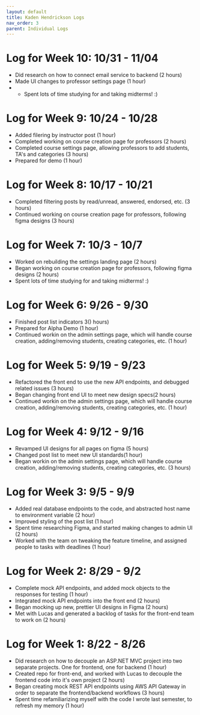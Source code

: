 ```yaml
---
layout: default
title: Kaden Hendrickson Logs
nav_order: 3
parent: Individual Logs
---
```

# Log for Week 10:  10/31 - 11/04
- Did research on how to connect email service to backend (2 hours)
- Made UI changes to professor settings page (1 hour)
- - Spent lots of time studying for and taking midterms! :) 

# Log for Week 9:  10/24 - 10/28
- Added filering by instructor post (1 hour)
- Completed working on course creation page for professors (2 hours)
- Completed course settings page, allowing professors to add students, TA's and categories (3 hours)
- Prepared for demo (1 hour)

# Log for Week 8:  10/17 - 10/21
- Completed filtering posts by read/unread, answered, endorsed, etc. (3 hours)
- Continued working on course creation page for professors, following figma designs (3 hours)

# Log for Week 7:  10/3 - 10/7
- Worked on rebuilding the settings landing page (2 hours)
- Began working on course creation page for professors, following figma designs (2 hours)
- Spent lots of time studying for and taking midterms! :) 

# Log for Week 6:  9/26 - 9/30
- Finished post list indicators 3() hours)
- Prepared for Alpha Demo (1 hour)
- Continued workin on the admin settings page, which will handle course creation, adding/removing students, creating categories, etc. (1 hour)

# Log for Week 5:  9/19 - 9/23
- Refactored the front end to use the new API endpoints, and debugged related issues (3 hours)
- Began changing front end UI to meet new design specs(2 hours)
- Continued workin on the admin settings page, which will handle course creation, adding/removing students, creating categories, etc. (1 hour)

# Log for Week 4:  9/12 - 9/16
- Revamped UI designs for all pages on figma (5 hours)
- Changed post list to meet new UI standards(1 hour)
- Began workin on the admin settings page, which will handle course creation, adding/removing students, creating categories, etc. (3 hours)

# Log for Week 3:  9/5 - 9/9
- Added real database endpoints to the code, and abstracted host name to environment variable (2 hour)
- Improved styling of the post list (1 hour)
- Spent time researching Figma, and started making changes to admin UI (2 hours)
- Worked with the team on tweaking the feature timeline, and assigned people to tasks with deadlines (1 hour)

# Log for Week 2:  8/29 - 9/2
- Complete mock API endpoints, and added mock objects to the responses for testing (1 hour)
- Integrated mock API endpoints into the front end (2 hours)
- Began mocking up new, prettier UI designs in Figma (2 hours)
- Met with Lucas and generated a backlog of tasks for the front-end team to work on (2 hours)

# Log for Week 1:  8/22 - 8/26
-  Did research on how to decouple an ASP.NET MVC project into two separate projects. One for frontend, one for backend (1 hour)
-  Created repo for front-end, and worked with Lucas to decouple the frontend code into it's own project (2 hours)
-  Began creating mock REST API endpoints using AWS API Gateway in order to separate the frontend/backend workflows (3 hours)
-  Spent time refamiliarizing myself with the code I wrote last semester, to refresh my memory (1 hour) 

